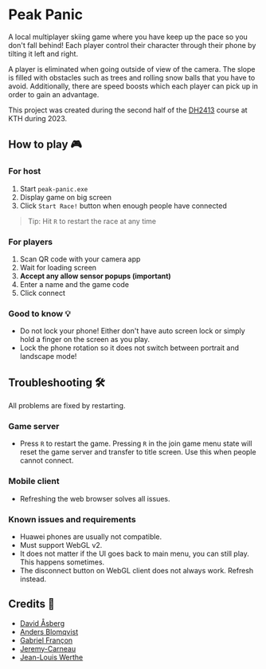 # Peak Panic

A local multiplayer skiing game where you have keep up the pace so you don't fall behind! Each player control their character through their phone by tilting it left and right.

A player is eliminated when going outside of view of the camera. The slope is filled with obstacles such as trees and rolling snow balls that you have to avoid. Additionally, there are speed boosts which each player can pick up in order to gain an advantage.

This project was created during the second half of the [DH2413](https://www.kth.se/student/kurser/kurs/DH2413?l=en) course at KTH during 2023.

## How to play 🎮

### For host

1. Start `peak-panic.exe`
2. Display game on big screen
3. Click `Start Race!` button when enough people have connected

> Tip: Hit `R` to restart the race at any time

### For players

1. Scan QR code with your camera app
2. Wait for loading screen
3. **Accept any allow sensor popups (important)**
4. Enter a name and the game code
5. Click connect

### Good to know 💡

* Do not lock your phone! Either don't have auto screen lock or simply hold a finger on the screen as you play.
* Lock the phone rotation so it does not switch between portrait and landscape mode!

## Troubleshooting 🛠️

All problems are fixed by restarting.

### Game server

* Press `R` to restart the game. Pressing `R` in the join game menu state will reset the game server and transfer to title screen. Use this when people cannot connect.

### Mobile client

* Refreshing the web browser solves all issues.

### Known issues and requirements

* Huawei phones are usually not compatible.
* Must support WebGL v2.
* It does not matter if the UI goes back to main menu, you can still play. This happens sometimes.
* The disconnect button on WebGL client does not always work. Refresh instead.

## Credits 🏅

* [David Åsberg](https://github.com/davidasberg)
* [Anders Blomqvist](https://github.com/andersblomqvist)
* [Gabriel Françon](https://github.com/GabFrancon)
* [Jeremy-Carneau](https://github.com/Jeremy-Carneau)
* [Jean-Louis Werthe](https://github.com/werthejl)
